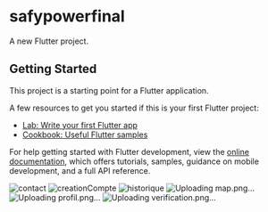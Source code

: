 # safypowerfinal

A new Flutter project.

## Getting Started

This project is a starting point for a Flutter application.

A few resources to get you started if this is your first Flutter project:

- [Lab: Write your first Flutter app](https://docs.flutter.dev/get-started/codelab)
- [Cookbook: Useful Flutter samples](https://docs.flutter.dev/cookbook)

For help getting started with Flutter development, view the
[online documentation](https://docs.flutter.dev/), which offers tutorials,
samples, guidance on mobile development, and a full API reference.

![contact](https://github.com/maramzaafrani/safypowerAppli/assets/114824153/45c328cd-0b64-445d-a0af-269eec8ee92b)
![creationCompte](https://github.com/maramzaafrani/safypowerAppli/assets/114824153/21f8027f-11cb-465b-af3b-ee6f8081f755)
![historique](https://github.com/maramzaafrani/safypowerAppli/assets/114824153/20786daa-1ab9-43d4-9a15-138745fb9dd2)
![Uploading map.png…]()
![Uploading profil.png…]()
![Uploading verification.png…]()
